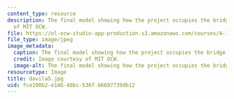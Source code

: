 ```yaml
---
content_type: resource
description: The final model showing how the project occupies the bridge. Image courtesy
  of MIT OCW.
file: https://ol-ocw-studio-app-production.s3.amazonaws.com/courses/4-125a-architecture-studio-building-in-landscapes-fall-2005/fce100b2e14648bc536fb6697739db12_davila5.jpg
file_type: image/jpeg
image_metadata:
  caption: The final model showing how the project occupies the bridge.
  credit: Image courtesy of MIT OCW.
  image-alt: The final model showing how the project occupies the bridge.
resourcetype: Image
title: davila5.jpg
uid: fce100b2-e146-48bc-536f-b6697739db12
---
```

